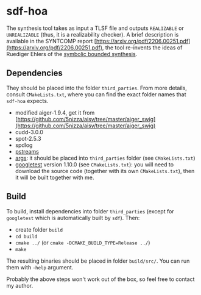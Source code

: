 # sdf-hoa

The synthesis tool takes as input a TLSF file
and outputs `REALIZABLE` or `UNREALIZABLE` (thus, it is a realizability checker).
A brief description is available in the SYNTCOMP report
[https://arxiv.org/pdf/2206.00251.pdf](https://arxiv.org/pdf/2206.00251.pdf),
the tool re-invents the ideas of Ruediger Ehlers of the [symbolic bounded synthesis](https://ruediger-ehlers.de/papers/fmsd2012.pdf).


## Dependencies
They should be placed into the folder `third_parties`.
From more details, consult `CMakeLists.txt`, where you can find the exact folder names that `sdf-hoa` expects.

- modified aiger-1.9.4, get it from [https://github.com/5nizza/aisy/tree/master/aiger_swig](https://github.com/5nizza/aisy/tree/master/aiger_swig)
- cudd-3.0.0
- spot-2.5.3
- spdlog
- [pstreams](http://pstreams.sourceforge.net/)
- [args](https://github.com/Taywee/args): it should be placed into `third_parties` folder (see `CMakeLists.txt`)
- [googletest](https://github.com/google/googletest) version 1.10.0 (see `CMakeLists.txt`):
  you will need to download the source code (together with its own `CMakeLists.txt`),
  then it will be built together with me.

## Build

To build, install dependencies into folder `third_parties` (except for `googletest` which is automatically built by `sdf`).
Then:

- create folder `build`
- `cd build`
- `cmake ../` (or `cmake -DCMAKE_BUILD_TYPE=Release ../`)
- `make`

The resulting binaries should be placed in folder `build/src/`.
You can run them with `-help` argument.

Probably the above steps won't work out of the box,
so feel free to contact my author.
